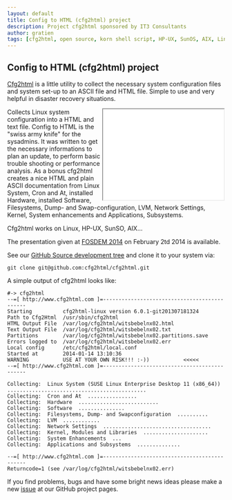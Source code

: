 ```yaml
---
layout: default
title: Config to HTML (cfg2html) project
description: Project cfg2html sponsored by IT3 Consultants
author: gratien
tags: [cfg2html, open source, korn shell script, HP-UX, SunOS, AIX, Linux, IT3 Consultants, GPL]
---
```

## Config to HTML (cfg2html) project

[Cfg2html](http://www.cfg2html.com/) is a little utility to collect the necessary system configuration files and system set-up to an ASCII file and HTML file. Simple to use and very helpful in disaster recovery situations.

<iframe width="280" height="210" src="//www.youtube.com/embed/qqBf-VS9Gmk" align="right"><p>cfg2html</p></iframe>

Collects Linux system configuration into a HTML and text file. Config to HTML is the "swiss army knife" for the sysadmins. It was written to get the necessary informations to plan an update, to perform basic trouble shooting or performance analysis. As a bonus cfg2html creates a nice HTML and plain ASCII documentation from Linux System, Cron and At, installed Hardware, installed Software, Filesystems, Dump- and Swap-configuration, LVM, Network Settings, Kernel, System enhancements and Applications, Subsystems.

Cfg2html works on Linux, HP-UX, SunSO, AIX...

The presentation given at [FOSDEM 2014](https://fosdem.org/2014/schedule/event/cfg2html/) on February 2td 2014 is available.



See our [GitHub Source development tree](https://github.com/cfg2html/cfg2html) and clone it to your system via:

    git clone git@github.com:cfg2html/cfg2html.git

A simple output of cfg2html looks like:

    #-> cfg2html
    --=[ http://www.cfg2html.com ]=---------------------------------------------
    Starting          cfg2html-linux version 6.0.1-git201307181324
    Path to Cfg2Html  /usr/sbin/cfg2html
    HTML Output File  /var/log/cfg2html/witsbebelnx02.html
    Text Output File  /var/log/cfg2html/witsbebelnx02.txt
    Partitions        /var/log/cfg2html/witsbebelnx02.partitions.save
    Errors logged to  /var/log/cfg2html/witsbebelnx02.err
    Local config      /etc/cfg2html/local.conf
    Started at        2014-01-14 13:10:36
    WARNING           USE AT YOUR OWN RISK!!! :-))           <<<<<
    --=[ http://www.cfg2html.com ]=---------------------------------------------
    
    Collecting:  Linux System (SUSE Linux Enterprise Desktop 11 (x86_64))  .............................................
    Collecting:  Cron and At  ................
    Collecting:  Hardware  ..........................
    Collecting:  Software  ...............
    Collecting:  Filesystems, Dump- and Swapconfiguration  ..........
    Collecting:  LVM  ............
    Collecting:  Network Settings  ...................................
    Collecting:  Kernel, Modules and Libraries  .....................
    Collecting:  System Enhancements  ...
    Collecting:  Applications and Subsystems  ..............
    
    --=[ http://www.cfg2html.com ]=---------------------------------------------
    Returncode=1 (see /var/log/cfg2html/witsbebelnx02.err)

If you find problems, bugs and have some bright news ideas please make a new [issue](https://github.com/cfg2html/cfg2html/issues) at  our GitHub project pages.


